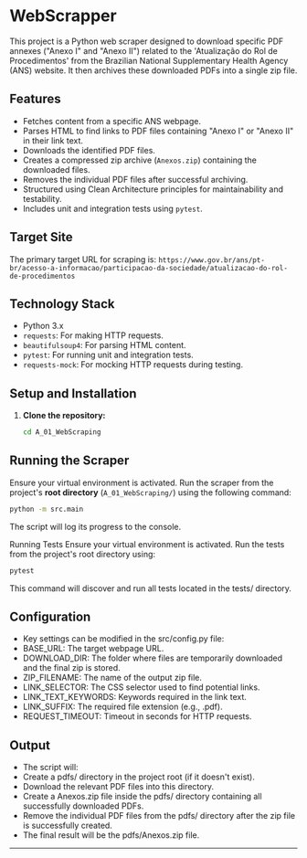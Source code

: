 # WebScrapper

This project is a Python web scraper designed to download specific PDF annexes ("Anexo I" and "Anexo II") related to the 'Atualização do Rol de Procedimentos' from the Brazilian National Supplementary Health Agency (ANS) website. It then archives these downloaded PDFs into a single zip file.

## Features

- Fetches content from a specific ANS webpage.
- Parses HTML to find links to PDF files containing "Anexo I" or "Anexo II" in their link text.
- Downloads the identified PDF files.
- Creates a compressed zip archive (`Anexos.zip`) containing the downloaded files.
- Removes the individual PDF files after successful archiving.
- Structured using Clean Architecture principles for maintainability and testability.
- Includes unit and integration tests using `pytest`.

## Target Site

The primary target URL for scraping is:
`https://www.gov.br/ans/pt-br/acesso-a-informacao/participacao-da-sociedade/atualizacao-do-rol-de-procedimentos`

## Technology Stack

- Python 3.x
- `requests`: For making HTTP requests.
- `beautifulsoup4`: For parsing HTML content.
- `pytest`: For running unit and integration tests.
- `requests-mock`: For mocking HTTP requests during testing.

## Setup and Installation

1.  **Clone the repository:**
    ```bash
    cd A_01_WebScraping
    ```

## Running the Scraper

Ensure your virtual environment is activated. Run the scraper from the project's **root directory** (`A_01_WebScraping/`) using the following command:

```bash
python -m src.main
```

The script will log its progress to the console.

Running Tests
Ensure your virtual environment is activated. Run the tests from the project's root directory using:

```bash
pytest
```

This command will discover and run all tests located in the tests/ directory.

## Configuration

- Key settings can be modified in the src/config.py file:
- BASE_URL: The target webpage URL.
- DOWNLOAD_DIR: The folder where files are temporarily downloaded and the final zip is stored.
- ZIP_FILENAME: The name of the output zip file.
- LINK_SELECTOR: The CSS selector used to find potential links.
- LINK_TEXT_KEYWORDS: Keywords required in the link text.
- LINK_SUFFIX: The required file extension (e.g., .pdf).
- REQUEST_TIMEOUT: Timeout in seconds for HTTP requests.

## Output

- The script will:
- Create a pdfs/ directory in the project root (if it doesn't exist).
- Download the relevant PDF files into this directory.
- Create a Anexos.zip file inside the pdfs/ directory containing all successfully downloaded PDFs.
- Remove the individual PDF files from the pdfs/ directory after the zip file is successfully created.
- The final result will be the pdfs/Anexos.zip file.

---
